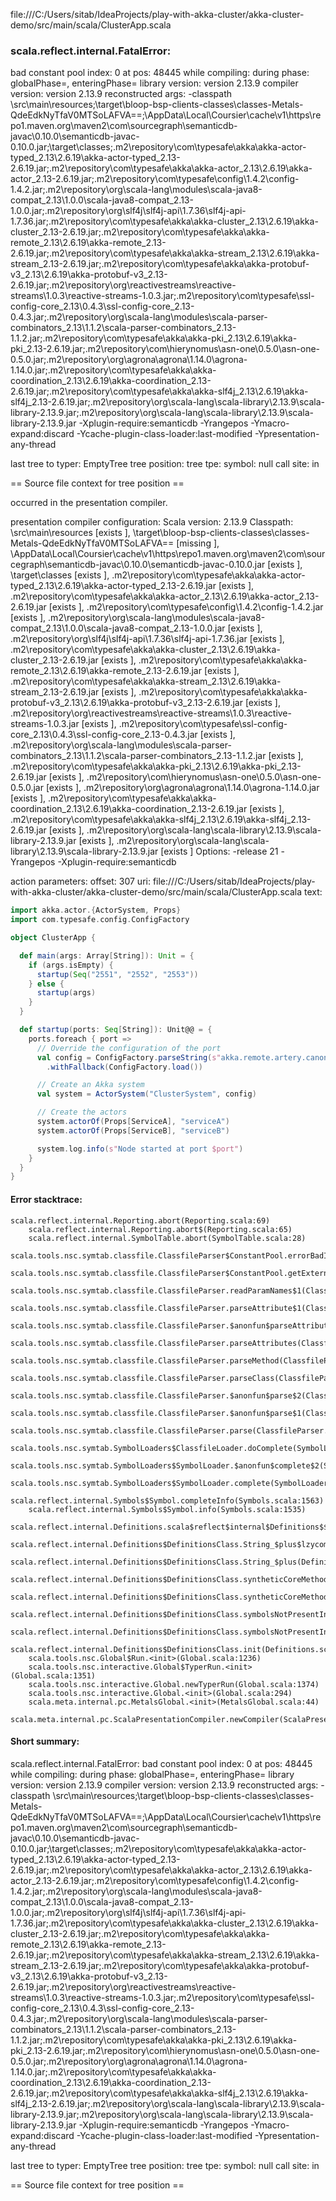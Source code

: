 file:///C:/Users/sitab/IdeaProjects/play-with-akka-cluster/akka-cluster-demo/src/main/scala/ClusterApp.scala
### scala.reflect.internal.FatalError: 
  bad constant pool index: 0 at pos: 48445
     while compiling: <no file>
        during phase: globalPhase=<no phase>, enteringPhase=<some phase>
     library version: version 2.13.9
    compiler version: version 2.13.9
  reconstructed args: -classpath <WORKSPACE>\src\main\resources;<WORKSPACE>\target\bloop-bsp-clients-classes\classes-Metals-QdeEdkNyTfaV0MTSoLAFVA==;<HOME>\AppData\Local\Coursier\cache\v1\https\repo1.maven.org\maven2\com\sourcegraph\semanticdb-javac\0.10.0\semanticdb-javac-0.10.0.jar;<WORKSPACE>\target\classes;<HOME>\.m2\repository\com\typesafe\akka\akka-actor-typed_2.13\2.6.19\akka-actor-typed_2.13-2.6.19.jar;<HOME>\.m2\repository\com\typesafe\akka\akka-actor_2.13\2.6.19\akka-actor_2.13-2.6.19.jar;<HOME>\.m2\repository\com\typesafe\config\1.4.2\config-1.4.2.jar;<HOME>\.m2\repository\org\scala-lang\modules\scala-java8-compat_2.13\1.0.0\scala-java8-compat_2.13-1.0.0.jar;<HOME>\.m2\repository\org\slf4j\slf4j-api\1.7.36\slf4j-api-1.7.36.jar;<HOME>\.m2\repository\com\typesafe\akka\akka-cluster_2.13\2.6.19\akka-cluster_2.13-2.6.19.jar;<HOME>\.m2\repository\com\typesafe\akka\akka-remote_2.13\2.6.19\akka-remote_2.13-2.6.19.jar;<HOME>\.m2\repository\com\typesafe\akka\akka-stream_2.13\2.6.19\akka-stream_2.13-2.6.19.jar;<HOME>\.m2\repository\com\typesafe\akka\akka-protobuf-v3_2.13\2.6.19\akka-protobuf-v3_2.13-2.6.19.jar;<HOME>\.m2\repository\org\reactivestreams\reactive-streams\1.0.3\reactive-streams-1.0.3.jar;<HOME>\.m2\repository\com\typesafe\ssl-config-core_2.13\0.4.3\ssl-config-core_2.13-0.4.3.jar;<HOME>\.m2\repository\org\scala-lang\modules\scala-parser-combinators_2.13\1.1.2\scala-parser-combinators_2.13-1.1.2.jar;<HOME>\.m2\repository\com\typesafe\akka\akka-pki_2.13\2.6.19\akka-pki_2.13-2.6.19.jar;<HOME>\.m2\repository\com\hierynomus\asn-one\0.5.0\asn-one-0.5.0.jar;<HOME>\.m2\repository\org\agrona\agrona\1.14.0\agrona-1.14.0.jar;<HOME>\.m2\repository\com\typesafe\akka\akka-coordination_2.13\2.6.19\akka-coordination_2.13-2.6.19.jar;<HOME>\.m2\repository\com\typesafe\akka\akka-slf4j_2.13\2.6.19\akka-slf4j_2.13-2.6.19.jar;<HOME>\.m2\repository\org\scala-lang\scala-library\2.13.9\scala-library-2.13.9.jar;<HOME>\.m2\repository\org\scala-lang\scala-library\2.13.9\scala-library-2.13.9.jar -Xplugin-require:semanticdb -Yrangepos -Ymacro-expand:discard -Ycache-plugin-class-loader:last-modified -Ypresentation-any-thread

  last tree to typer: EmptyTree
       tree position: <unknown>
            tree tpe: <notype>
              symbol: null
           call site: <none> in <none>

== Source file context for tree position ==



occurred in the presentation compiler.

presentation compiler configuration:
Scala version: 2.13.9
Classpath:
<WORKSPACE>\src\main\resources [exists ], <WORKSPACE>\target\bloop-bsp-clients-classes\classes-Metals-QdeEdkNyTfaV0MTSoLAFVA== [missing ], <HOME>\AppData\Local\Coursier\cache\v1\https\repo1.maven.org\maven2\com\sourcegraph\semanticdb-javac\0.10.0\semanticdb-javac-0.10.0.jar [exists ], <WORKSPACE>\target\classes [exists ], <HOME>\.m2\repository\com\typesafe\akka\akka-actor-typed_2.13\2.6.19\akka-actor-typed_2.13-2.6.19.jar [exists ], <HOME>\.m2\repository\com\typesafe\akka\akka-actor_2.13\2.6.19\akka-actor_2.13-2.6.19.jar [exists ], <HOME>\.m2\repository\com\typesafe\config\1.4.2\config-1.4.2.jar [exists ], <HOME>\.m2\repository\org\scala-lang\modules\scala-java8-compat_2.13\1.0.0\scala-java8-compat_2.13-1.0.0.jar [exists ], <HOME>\.m2\repository\org\slf4j\slf4j-api\1.7.36\slf4j-api-1.7.36.jar [exists ], <HOME>\.m2\repository\com\typesafe\akka\akka-cluster_2.13\2.6.19\akka-cluster_2.13-2.6.19.jar [exists ], <HOME>\.m2\repository\com\typesafe\akka\akka-remote_2.13\2.6.19\akka-remote_2.13-2.6.19.jar [exists ], <HOME>\.m2\repository\com\typesafe\akka\akka-stream_2.13\2.6.19\akka-stream_2.13-2.6.19.jar [exists ], <HOME>\.m2\repository\com\typesafe\akka\akka-protobuf-v3_2.13\2.6.19\akka-protobuf-v3_2.13-2.6.19.jar [exists ], <HOME>\.m2\repository\org\reactivestreams\reactive-streams\1.0.3\reactive-streams-1.0.3.jar [exists ], <HOME>\.m2\repository\com\typesafe\ssl-config-core_2.13\0.4.3\ssl-config-core_2.13-0.4.3.jar [exists ], <HOME>\.m2\repository\org\scala-lang\modules\scala-parser-combinators_2.13\1.1.2\scala-parser-combinators_2.13-1.1.2.jar [exists ], <HOME>\.m2\repository\com\typesafe\akka\akka-pki_2.13\2.6.19\akka-pki_2.13-2.6.19.jar [exists ], <HOME>\.m2\repository\com\hierynomus\asn-one\0.5.0\asn-one-0.5.0.jar [exists ], <HOME>\.m2\repository\org\agrona\agrona\1.14.0\agrona-1.14.0.jar [exists ], <HOME>\.m2\repository\com\typesafe\akka\akka-coordination_2.13\2.6.19\akka-coordination_2.13-2.6.19.jar [exists ], <HOME>\.m2\repository\com\typesafe\akka\akka-slf4j_2.13\2.6.19\akka-slf4j_2.13-2.6.19.jar [exists ], <HOME>\.m2\repository\org\scala-lang\scala-library\2.13.9\scala-library-2.13.9.jar [exists ], <HOME>\.m2\repository\org\scala-lang\scala-library\2.13.9\scala-library-2.13.9.jar [exists ]
Options:
-release 21 -Yrangepos -Xplugin-require:semanticdb


action parameters:
offset: 307
uri: file:///C:/Users/sitab/IdeaProjects/play-with-akka-cluster/akka-cluster-demo/src/main/scala/ClusterApp.scala
text:
```scala
import akka.actor.{ActorSystem, Props}
import com.typesafe.config.ConfigFactory

object ClusterApp {

  def main(args: Array[String]): Unit = {
    if (args.isEmpty) {
      startup(Seq("2551", "2552", "2553"))
    } else {
      startup(args)
    }
  }

  def startup(ports: Seq[String]): Unit@@ = {
    ports.foreach { port =>
      // Override the configuration of the port
      val config = ConfigFactory.parseString(s"akka.remote.artery.canonical.port=$port")
        .withFallback(ConfigFactory.load())

      // Create an Akka system
      val system = ActorSystem("ClusterSystem", config)

      // Create the actors
      system.actorOf(Props[ServiceA], "serviceA")
      system.actorOf(Props[ServiceB], "serviceB")

      system.log.info(s"Node started at port $port")
    }
  }
}

```



#### Error stacktrace:

```
scala.reflect.internal.Reporting.abort(Reporting.scala:69)
	scala.reflect.internal.Reporting.abort$(Reporting.scala:65)
	scala.reflect.internal.SymbolTable.abort(SymbolTable.scala:28)
	scala.tools.nsc.symtab.classfile.ClassfileParser$ConstantPool.errorBadIndex(ClassfileParser.scala:408)
	scala.tools.nsc.symtab.classfile.ClassfileParser$ConstantPool.getExternalName(ClassfileParser.scala:263)
	scala.tools.nsc.symtab.classfile.ClassfileParser.readParamNames$1(ClassfileParser.scala:842)
	scala.tools.nsc.symtab.classfile.ClassfileParser.parseAttribute$1(ClassfileParser.scala:848)
	scala.tools.nsc.symtab.classfile.ClassfileParser.$anonfun$parseAttributes$6(ClassfileParser.scala:925)
	scala.tools.nsc.symtab.classfile.ClassfileParser.parseAttributes(ClassfileParser.scala:1497)
	scala.tools.nsc.symtab.classfile.ClassfileParser.parseMethod(ClassfileParser.scala:625)
	scala.tools.nsc.symtab.classfile.ClassfileParser.parseClass(ClassfileParser.scala:548)
	scala.tools.nsc.symtab.classfile.ClassfileParser.$anonfun$parse$2(ClassfileParser.scala:175)
	scala.tools.nsc.symtab.classfile.ClassfileParser.$anonfun$parse$1(ClassfileParser.scala:160)
	scala.tools.nsc.symtab.classfile.ClassfileParser.parse(ClassfileParser.scala:143)
	scala.tools.nsc.symtab.SymbolLoaders$ClassfileLoader.doComplete(SymbolLoaders.scala:342)
	scala.tools.nsc.symtab.SymbolLoaders$SymbolLoader.$anonfun$complete$2(SymbolLoaders.scala:249)
	scala.tools.nsc.symtab.SymbolLoaders$SymbolLoader.complete(SymbolLoaders.scala:247)
	scala.reflect.internal.Symbols$Symbol.completeInfo(Symbols.scala:1563)
	scala.reflect.internal.Symbols$Symbol.info(Symbols.scala:1535)
	scala.reflect.internal.Definitions.scala$reflect$internal$Definitions$$enterNewMethod(Definitions.scala:48)
	scala.reflect.internal.Definitions$DefinitionsClass.String_$plus$lzycompute(Definitions.scala:1261)
	scala.reflect.internal.Definitions$DefinitionsClass.String_$plus(Definitions.scala:1261)
	scala.reflect.internal.Definitions$DefinitionsClass.syntheticCoreMethods$lzycompute(Definitions.scala:1583)
	scala.reflect.internal.Definitions$DefinitionsClass.syntheticCoreMethods(Definitions.scala:1565)
	scala.reflect.internal.Definitions$DefinitionsClass.symbolsNotPresentInBytecode$lzycompute(Definitions.scala:1596)
	scala.reflect.internal.Definitions$DefinitionsClass.symbolsNotPresentInBytecode(Definitions.scala:1596)
	scala.reflect.internal.Definitions$DefinitionsClass.init(Definitions.scala:1652)
	scala.tools.nsc.Global$Run.<init>(Global.scala:1236)
	scala.tools.nsc.interactive.Global$TyperRun.<init>(Global.scala:1351)
	scala.tools.nsc.interactive.Global.newTyperRun(Global.scala:1374)
	scala.tools.nsc.interactive.Global.<init>(Global.scala:294)
	scala.meta.internal.pc.MetalsGlobal.<init>(MetalsGlobal.scala:44)
	scala.meta.internal.pc.ScalaPresentationCompiler.newCompiler(ScalaPresentationCompiler.scala:522)
```
#### Short summary: 

scala.reflect.internal.FatalError: 
  bad constant pool index: 0 at pos: 48445
     while compiling: <no file>
        during phase: globalPhase=<no phase>, enteringPhase=<some phase>
     library version: version 2.13.9
    compiler version: version 2.13.9
  reconstructed args: -classpath <WORKSPACE>\src\main\resources;<WORKSPACE>\target\bloop-bsp-clients-classes\classes-Metals-QdeEdkNyTfaV0MTSoLAFVA==;<HOME>\AppData\Local\Coursier\cache\v1\https\repo1.maven.org\maven2\com\sourcegraph\semanticdb-javac\0.10.0\semanticdb-javac-0.10.0.jar;<WORKSPACE>\target\classes;<HOME>\.m2\repository\com\typesafe\akka\akka-actor-typed_2.13\2.6.19\akka-actor-typed_2.13-2.6.19.jar;<HOME>\.m2\repository\com\typesafe\akka\akka-actor_2.13\2.6.19\akka-actor_2.13-2.6.19.jar;<HOME>\.m2\repository\com\typesafe\config\1.4.2\config-1.4.2.jar;<HOME>\.m2\repository\org\scala-lang\modules\scala-java8-compat_2.13\1.0.0\scala-java8-compat_2.13-1.0.0.jar;<HOME>\.m2\repository\org\slf4j\slf4j-api\1.7.36\slf4j-api-1.7.36.jar;<HOME>\.m2\repository\com\typesafe\akka\akka-cluster_2.13\2.6.19\akka-cluster_2.13-2.6.19.jar;<HOME>\.m2\repository\com\typesafe\akka\akka-remote_2.13\2.6.19\akka-remote_2.13-2.6.19.jar;<HOME>\.m2\repository\com\typesafe\akka\akka-stream_2.13\2.6.19\akka-stream_2.13-2.6.19.jar;<HOME>\.m2\repository\com\typesafe\akka\akka-protobuf-v3_2.13\2.6.19\akka-protobuf-v3_2.13-2.6.19.jar;<HOME>\.m2\repository\org\reactivestreams\reactive-streams\1.0.3\reactive-streams-1.0.3.jar;<HOME>\.m2\repository\com\typesafe\ssl-config-core_2.13\0.4.3\ssl-config-core_2.13-0.4.3.jar;<HOME>\.m2\repository\org\scala-lang\modules\scala-parser-combinators_2.13\1.1.2\scala-parser-combinators_2.13-1.1.2.jar;<HOME>\.m2\repository\com\typesafe\akka\akka-pki_2.13\2.6.19\akka-pki_2.13-2.6.19.jar;<HOME>\.m2\repository\com\hierynomus\asn-one\0.5.0\asn-one-0.5.0.jar;<HOME>\.m2\repository\org\agrona\agrona\1.14.0\agrona-1.14.0.jar;<HOME>\.m2\repository\com\typesafe\akka\akka-coordination_2.13\2.6.19\akka-coordination_2.13-2.6.19.jar;<HOME>\.m2\repository\com\typesafe\akka\akka-slf4j_2.13\2.6.19\akka-slf4j_2.13-2.6.19.jar;<HOME>\.m2\repository\org\scala-lang\scala-library\2.13.9\scala-library-2.13.9.jar;<HOME>\.m2\repository\org\scala-lang\scala-library\2.13.9\scala-library-2.13.9.jar -Xplugin-require:semanticdb -Yrangepos -Ymacro-expand:discard -Ycache-plugin-class-loader:last-modified -Ypresentation-any-thread

  last tree to typer: EmptyTree
       tree position: <unknown>
            tree tpe: <notype>
              symbol: null
           call site: <none> in <none>

== Source file context for tree position ==

